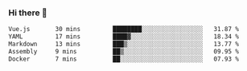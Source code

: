 ### Hi there 👋

<!--
**urzz/urzz** is a ✨ _special_ ✨ repository because its `README.md` (this file) appears on your GitHub profile.

Here are some ideas to get you started:

- 🔭 I’m currently working on ...
- 🌱 I’m currently learning ...
- 👯 I’m looking to collaborate on ...
- 🤔 I’m looking for help with ...
- 💬 Ask me about ...
- 📫 How to reach me: ...
- 😄 Pronouns: ...
- ⚡ Fun fact: ...
-->

<!--START_SECTION:waka-->

```txt
Vue.js       30 mins         ████████░░░░░░░░░░░░░░░░░   31.87 %
YAML         17 mins         ████▓░░░░░░░░░░░░░░░░░░░░   18.34 %
Markdown     13 mins         ███▒░░░░░░░░░░░░░░░░░░░░░   13.77 %
Assembly     9 mins          ██▒░░░░░░░░░░░░░░░░░░░░░░   09.95 %
Docker       7 mins          ██░░░░░░░░░░░░░░░░░░░░░░░   07.93 %
```

<!--END_SECTION:waka-->
